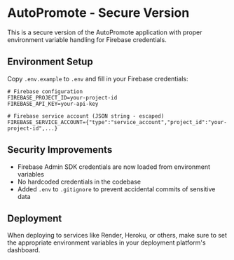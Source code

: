 # AutoPromote - Secure Version

This is a secure version of the AutoPromote application with proper environment variable handling for Firebase credentials.

## Environment Setup

Copy `.env.example` to `.env` and fill in your Firebase credentials:

```
# Firebase configuration
FIREBASE_PROJECT_ID=your-project-id
FIREBASE_API_KEY=your-api-key

# Firebase service account (JSON string - escaped)
FIREBASE_SERVICE_ACCOUNT={"type":"service_account","project_id":"your-project-id",...}
```

## Security Improvements

- Firebase Admin SDK credentials are now loaded from environment variables
- No hardcoded credentials in the codebase
- Added `.env` to `.gitignore` to prevent accidental commits of sensitive data

## Deployment

When deploying to services like Render, Heroku, or others, make sure to set the appropriate environment variables in your deployment platform's dashboard.
